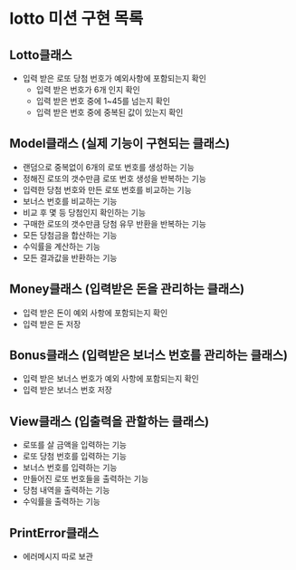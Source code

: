 # lotto 미션 구현 목록

## Lotto클래스
- 입력 받은 로또 당첨 번호가 예외사항에 포함되는지 확인
  - 입력 받은 번호가 6개 인지 확인
  - 입력 받은 번호 중에 1~45를 넘는지 확인
  - 입력 받은 번호 중에 중복된 값이 있는지 확인

## Model클래스 (실제 기능이 구현되는 클래스)
- 랜덤으로 중복없이 6개의 로또 번호를 생성하는 기능
- 정해진 로또의 갯수만큼 로또 번호 생성을 반복하는 기능
- 입력한 당첨 번호와 만든 로또 번호를 비교하는 기능
- 보너스 번호를 비교하는 기능
- 비교 후 몇 등 당첨인지 확인하는 기능
- 구매한 로또의 갯수만큼 당첨 유무 반환을 반복하는 기능
- 모든 당첨금을 합산하는 기능
- 수익률을 계산하는 기능
- 모든 결과값을 반환하는 기능

## Money클래스 (입력받은 돈을 관리하는 클래스)
- 입력 받은 돈이 예외 사항에 포함되는지 확인
- 입력 받은 돈 저장

## Bonus클래스 (입력받은 보너스 번호를 관리하는 클래스)
- 입력 받은 보너스 번호가 예외 사항에 포함되는지 확인
- 입력 받은 보너스 번호 저장

## View클래스 (입출력을 관할하는 클래스)
- 로또를 살 금액을 입력하는 기능
- 로또 당첨 번호를 입력하는 기능
- 보너스 번호를 입력하는 기능
- 만들어진 로또 번호들을 출력하는 기능
- 당첨 내역을 출력하는 기능
- 수익률을 출력하는 기능

## PrintError클래스
- 에러메시지 따로 보관
